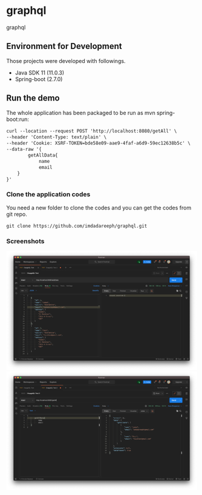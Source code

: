 # graphql
graphql


## Environment for Development
 Those projects were developed with followings.

 * Java SDK 11 (11.0.3)
 * Spring-boot (2.7.0)
 
 ## Run the demo
The whole application has been packaged to be run as mvn spring-boot:run:

```
curl --location --request POST 'http://localhost:8080/getAll' \
--header 'Content-Type: text/plain' \
--header 'Cookie: XSRF-TOKEN=bde58e09-aae9-4faf-a6d9-59ec12638b5c' \
--data-raw '{
        getAllData{
            name
            email
    }
}'
```

### Clone the application codes
 You need a new folder to clone the codes and you can get the codes from git repo.
 ```
 git clone https://github.com/imdadareeph/graphql.git
 ```
 
 ### Screenshots
 ![alt text](https://raw.githubusercontent.com/imdadareeph/graphql/main/screenshots/2.png "preview1")
 ![alt text](https://raw.githubusercontent.com/imdadareeph/graphql/main/screenshots/3.png "preview2")
   
   